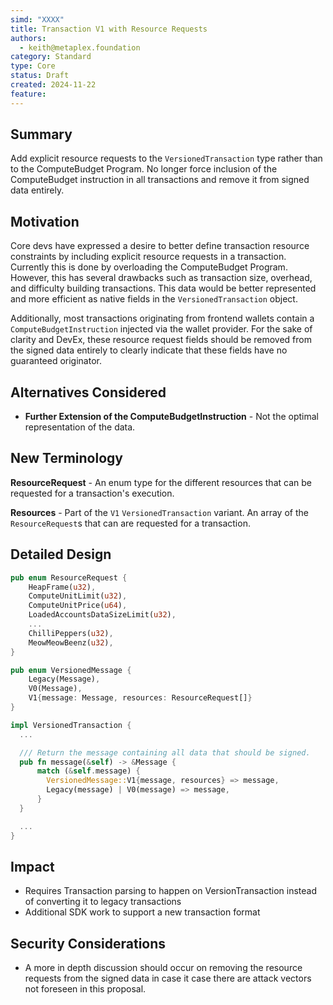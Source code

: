 ```yaml
---
simd: "XXXX"
title: Transaction V1 with Resource Requests
authors:
  - keith@metaplex.foundation
category: Standard
type: Core
status: Draft
created: 2024-11-22
feature:
---
```


## Summary

Add explicit resource requests to the `VersionedTransaction` type rather than to the ComputeBudget Program. No longer force inclusion of the ComputeBudget instruction in all transactions and remove it from signed data entirely.

## Motivation

Core devs have expressed a desire to better define transaction resource constraints by including explicit resource requests in a transaction. Currently this is done by overloading the ComputeBudget Program. However, this has several drawbacks such as transaction size, overhead, and difficulty building transactions. This data would be better represented and more efficient as native fields in the `VersionedTransaction` object.

Additionally, most transactions originating from frontend wallets contain a `ComputeBudgetInstruction` injected via the wallet provider. For the sake of clarity and DevEx, these resource request fields should be removed from the signed data entirely to clearly indicate that these fields have no guaranteed originator.

## Alternatives Considered

- **Further Extension of the ComputeBudgetInstruction** - Not the optimal representation of the data.

## New Terminology

**ResourceRequest** - An enum type for the different resources that can be requested for a transaction's execution.

**Resources** - Part of the `V1` `VersionedTransaction` variant. An array of the `ResourceRequest`s that can are requested for a transaction.

## Detailed Design

```rust
pub enum ResourceRequest {
    HeapFrame(u32),
    ComputeUnitLimit(u32),
    ComputeUnitPrice(u64),
    LoadedAccountsDataSizeLimit(u32),
    ...
    ChilliPeppers(u32),
    MeowMeowBeenz(u32),
}

pub enum VersionedMessage {
    Legacy(Message),
    V0(Message),
    V1{message: Message, resources: ResourceRequest[]}
}

impl VersionedTransaction {
  ...

  /// Return the message containing all data that should be signed.
  pub fn message(&self) -> &Message {
      match (&self.message) {
        VersionedMessage::V1{message, resources} => message,
        Legacy(message) | V0(message) => message,
      }
  }

  ...
}
```

## Impact

- Requires Transaction parsing to happen on VersionTransaction instead of converting it to legacy transactions
- Additional SDK work to support a new transaction format

## Security Considerations

- A more in depth discussion should occur on removing the resource requests from the signed data in case it case there are attack vectors not foreseen in this proposal.
